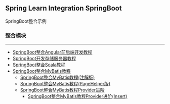 Spring Learn Integration SpringBoot
---

SpringBoot整合示例

### 整合模块
---

- [SpringBoot整合Angular前后端开发教程](springboot-angular/DOC.md)
- [SpringBoot开发存储服务器教程](springboot-storage/DOC.md)
- [SpringBoot整合Scala教程](springboot-scala/DOC.md)
- [SpringBoot整合MyBatis教程](springboot-mybatis/README.md)
    - [SpringBoot整合MyBatis教程(注解版)](springboot-mybatis/mybatis-annotations/DOC.md)
    - [SpringBoot整合MyBatis教程(PageHelper版)](springboot-mybatis/mybatis-pagehelper/DOC.md)
    - [SpringBoot整合MyBatis教程Provider进阶](springboot-mybatis/mybatis-provider/README.md)
        - [SpringBoot整合MyBatis教程Provider进阶(Insert)](springboot-mybatis/mybatis-provider/provider-insert/DOC.md)
    

